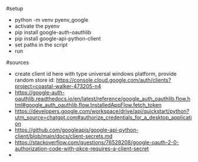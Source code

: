 #setup
- python -m venv pyenv_google
- activate the pyenv
- pip install google-auth-oauthlib
- pip install google-api-python-client
- set paths in the script
- run

#sources
- create client id here with type universal windows platform, provide random store id: https://console.cloud.google.com/auth/clients?project=coastal-walker-473205-n4
- https://google-auth-oauthlib.readthedocs.io/en/latest/reference/google_auth_oauthlib.flow.html#google_auth_oauthlib.flow.InstalledAppFlow.fetch_token
- https://developers.google.com/workspace/drive/api/quickstart/python?utm_source=chatgpt.com#authorize_credentials_for_a_desktop_application
- https://github.com/googleapis/google-api-python-client/blob/main/docs/client-secrets.md
- https://stackoverflow.com/questions/76528208/google-oauth-2-0-authorization-code-with-pkce-requires-a-client-secret
- 
